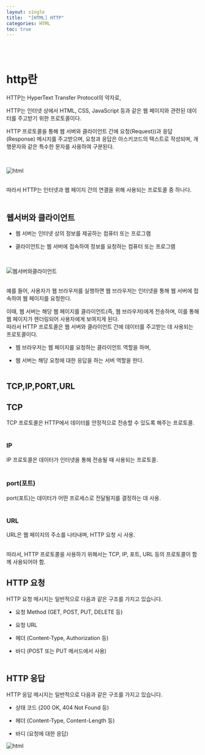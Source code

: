 ```yaml
---
layout: single
title:  "[HTML] HTTP"
categories: HTML
toc: true
---
```


<br><br>

# http란 #

HTTP는 HyperText Transfer Protocol의 약자로,  

HTTP는 인터넷 상에서 HTML, CSS, JavaScript 등과 같은 웹 페이지와 관련된 데이터를 주고받기 위한 프로토콜이다. 

HTTP 프로토콜을 통해 웹 서버와 클라이언트 간에 요청(Request))과 응답(Response) 메시지를 주고받으며, 요청과 응답은 아스키코드의 텍스트로 작성되며, 개행문자와 같은 특수한 문자를 사용하여 구분된다.

<br>

![html](https:/images/2023-04-30/http.JPG)

<br>
따라서 HTTP는 인터넷과 웹 페이지 간의 연결을 위해 사용되는 프로토콜 중 하나다.
<br><br>



## 웹서버와 클라이언트 ##

- 웹 서버는 인터넷 상의 정보를 제공하는 컴퓨터 또는 프로그램

- 클라이언트는 웹 서버에 접속하여 정보를 요청하는 컴퓨터 또는 프로그램
<br>

![웹서버와클라이언트](https:/images/2023-04-30/웹서버클라이언트.JPG)

<br>
예를 들어, 사용자가 웹 브라우저를 실행하면 웹 브라우저는 인터넷을 통해 웹 서버에 접속하여 웹 페이지를 요청한다. 

이때, 웹 서버는 해당 웹 페이지를 클라이언트(즉, 웹 브라우저)에게 전송하며, 이를 통해 웹 페이지가 렌더링되어 사용자에게 보여지게 된다. 
<br>
따라서 HTTP 프로토콜은 웹 서버와 클라이언트 간에 데이터를 주고받는 데 사용되는 프로토콜이다.
<br>

- 웹 브라우저는 웹 페이지를 요청하는 클라이언트 역할을 하며, 

- 웹 서버는 해당 요청에 대한 응답을 하는 서버 역할을 한다.
<br><br>


## TCP,IP,PORT,URL ##

## TCP ###

TCP 프로토콜은 HTTP에서 데이터를 안정적으로 전송할 수 있도록 해주는 프로토콜. 
<br><br>

### IP ###

IP 프로토콜은 데이터가 인터넷을 통해 전송될 때 사용되는 프로토콜.
<br><br>

### port(포트) ###

port(포트)는 데이터가 어떤 프로세스로 전달될지를 결정하는 데 사용. 
<br><br>

### URL ###

URL은 웹 페이지의 주소를 나타내며, HTTP 요청 시 사용. 
<br><br>

따라서, HTTP 프로토콜을 사용하기 위해서는 TCP, IP, 포트, URL 등의 프로토콜이 함께 사용되어야 함.


## HTTP 요청 ##

HTTP 요청 메시지는 일반적으로 다음과 같은 구조를 가지고 있습니다.
<br>
- 요청 Method (GET, POST, PUT, DELETE 등)

- 요청 URL

- 헤더 (Content-Type, Authorization 등)

- 바디 (POST 또는 PUT 메서드에서 사용)
<br><br>

## HTTP 응답 ##

HTTP 응답 메시지는 일반적으로 다음과 같은 구조를 가지고 있습니다.
<br>
- 상태 코드 (200 OK, 404 Not Found 등)

- 헤더 (Content-Type, Content-Length 등)

- 바디 (요청에 대한 응답)


![html](https:/images/2023-04-30/http요청응답.JPG)